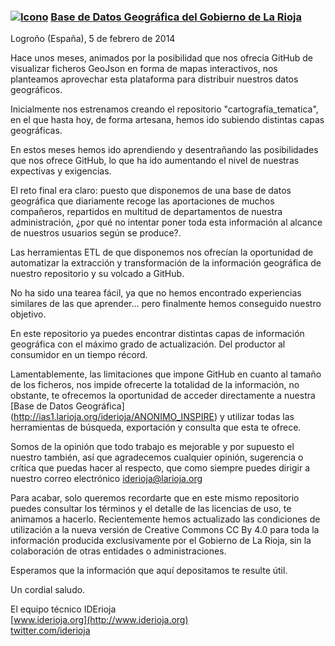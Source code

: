 ### [![Icono](http://www.iderioja.larioja.org/imagenes/logo_iderioja_56x70.gif)](http://www.iderioja.org)  [Base de Datos Geográfica del Gobierno de La Rioja](https://github.com/iderioja/base_datos_geografica)


Logroño (España), 5 de febrero de 2014

Hace unos meses, animados por la posibilidad que nos ofrecía GitHub de visualizar ficheros GeoJson en forma de mapas interactivos, nos planteamos aprovechar esta plataforma para distribuir nuestros datos geográficos.

Inicialmente nos estrenamos creando el repositorio "cartografía_tematica", en el que hasta hoy, de forma artesana, hemos ido subiendo distintas capas geográficas.

En estos meses hemos ido aprendiendo y desentrañando las posibilidades que nos ofrece GitHub, lo que ha ido aumentando el nivel de nuestras expectivas y exigencias.

El reto final era claro: puesto que disponemos de una base de datos geográfica que diariamente recoge las aportaciones de muchos compañeros, repartidos en multitud de departamentos de nuestra administración, ¿por qué no intentar poner toda esta información al alcance de nuestros usuarios según se produce?.

Las herramientas ETL de que disponemos nos ofrecían la oportunidad de automatizar la extracción y transformación de la información geográfica de nuestro repositorio y su volcado a GitHub.

No ha sido una tearea fácil, ya que no hemos encontrado experiencias similares de las que aprender... pero finalmente hemos conseguido nuestro objetivo.

En este repositorio ya puedes encontrar distintas capas de información geográfica con el máximo grado de actualización. Del productor al consumidor en un tiempo récord.

Lamentablemente, las limitaciones que impone GitHub en cuanto al tamaño de los ficheros, nos impide ofrecerte la totalidad de la información, no obstante, te ofrecemos la oportunidad de acceder directamente a nuestra [Base de Datos Geográfica] (http://ias1.larioja.org/iderioja/ANONIMO_INSPIRE) y utilizar todas las herramientas de búsqueda, exportación y consulta que esta te ofrece.

Somos de la opinión que todo trabajo es mejorable y por supuesto el nuestro también, así que agradecemos cualquier opinión, sugerencia o crítica que puedas hacer al respecto, que como siempre puedes dirigir a nuestro correo electrónico iderioja@larioja.org

Para acabar, solo queremos recordarte que en este mismo repositorio puedes consultar los términos y el detalle de las licencias de uso, te animamos a hacerlo. Recientemente hemos actualizado las condiciones de utilización a la nueva versión de Creative Commons CC By 4.0 para toda la información producida exclusivamente por el Gobierno de La Rioja, sin la colaboración de otras entidades o administraciones.

Esperamos que la información que aquí depositamos te resulte útil.


Un cordial saludo.


El equipo técnico IDErioja
<br />[www.iderioja.org](http://www.iderioja.org)
<br />[twitter.com/iderioja](http://twitter.com/iderioja)



